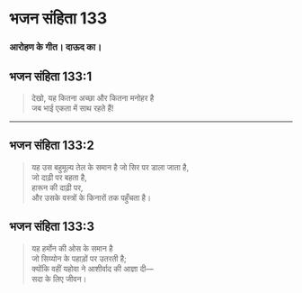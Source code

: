 # भजन संहिता 133

### आरोहण के गीत। दाऊद का।

## भजन संहिता 133:1

> देखो, यह कितना अच्छा और कितना मनोहर है  
> जब भाई एकता में साथ रहते हैं!

---

## भजन संहिता 133:2

> यह उस बहुमूल्य तेल के समान है जो सिर पर डाला जाता है,  
> जो दाढ़ी पर बहता है,  
> हारून की दाढ़ी पर,  
> और उसके वस्त्रों के किनारों तक पहुँचता है।

## भजन संहिता 133:3

> यह हर्मोन की ओस के समान है  
> जो सिय्योन के पहाड़ों पर उतरती है;  
> क्योंकि वहीं यहोवा ने आशीर्वाद की आज्ञा दी—  
> सदा के लिए जीवन।
